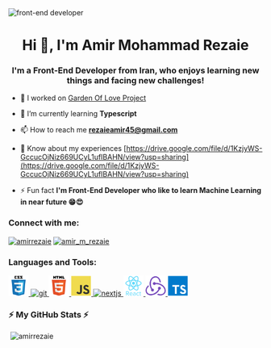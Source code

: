 <img src="https://qph.cf2.quoracdn.net/main-qimg-fa7b4bdc3b2f73e749e5c2c646d4ae13" alt="front-end developer" style="display: block;margin-left: auto;margin-right: auto;" />
<h1 align="center">Hi 👋, I'm Amir Mohammad Rezaie</h1>
<h3 align="center">I'm a Front-End Developer from Iran, who enjoys learning new things and facing new challenges!</h3>



- 🔭 I worked on [Garden Of Love Project](https://stage.aws.gardenoflove.co/home/)

- 🌱 I’m currently learning **Typescript**

- 📫 How to reach me **rezaieamir45@gmail.com**

- 📄 Know about my experiences [https://drive.google.com/file/d/1KzjyWS-GccucOjNiz669UCyL1ufIBAHN/view?usp=sharing](https://drive.google.com/file/d/1KzjyWS-GccucOjNiz669UCyL1ufIBAHN/view?usp=sharing)

- ⚡ Fun fact **I'm Front-End Developer who like to learn Machine Learning in near future 😁😍**

<h3 align="left">Connect with me:</h3>
<p align="left">
<a href="https://linkedin.com/in/amirrezaie" target="blank"><img align="center" src="https://raw.githubusercontent.com/rahuldkjain/github-profile-readme-generator/master/src/images/icons/Social/linked-in-alt.svg" alt="amirrezaie" height="30" width="40" /></a>
<a href="https://instagram.com/amir_m_rezaie" target="blank"><img align="center" src="https://raw.githubusercontent.com/rahuldkjain/github-profile-readme-generator/master/src/images/icons/Social/instagram.svg" alt="amir_m_rezaie" height="30" width="40" /></a>
</p>

<h3 align="left">Languages and Tools:</h3>
<p align="left"> <a href="https://www.w3schools.com/css/" target="_blank" rel="noreferrer"> <img src="https://raw.githubusercontent.com/devicons/devicon/master/icons/css3/css3-original-wordmark.svg" alt="css3" width="40" height="40"/> </a> <a href="https://git-scm.com/" target="_blank" rel="noreferrer"> <img src="https://www.vectorlogo.zone/logos/git-scm/git-scm-icon.svg" alt="git" width="40" height="40"/> </a> <a href="https://www.w3.org/html/" target="_blank" rel="noreferrer"> <img src="https://raw.githubusercontent.com/devicons/devicon/master/icons/html5/html5-original-wordmark.svg" alt="html5" width="40" height="40"/> </a> <a href="https://developer.mozilla.org/en-US/docs/Web/JavaScript" target="_blank" rel="noreferrer"> <img src="https://raw.githubusercontent.com/devicons/devicon/master/icons/javascript/javascript-original.svg" alt="javascript" width="40" height="40"/> </a> <a href="https://nextjs.org/" target="_blank" rel="noreferrer"> <img src="https://cdn.worldvectorlogo.com/logos/nextjs-2.svg" alt="nextjs" width="40" height="40"/> </a> <a href="https://reactjs.org/" target="_blank" rel="noreferrer"> <img src="https://raw.githubusercontent.com/devicons/devicon/master/icons/react/react-original-wordmark.svg" alt="react" width="40" height="40"/> </a> <a href="https://redux.js.org" target="_blank" rel="noreferrer"> <img src="https://raw.githubusercontent.com/devicons/devicon/master/icons/redux/redux-original.svg" alt="redux" width="40" height="40"/> </a> <a href="https://www.typescriptlang.org/" target="_blank" rel="noreferrer"> <img src="https://raw.githubusercontent.com/devicons/devicon/master/icons/typescript/typescript-original.svg" alt="typescript" width="40" height="40"/> </a> </p>

<h3>⚡ My GitHub Stats ⚡</h3>

<p>&nbsp;<img align="center" src="https://github-readme-stats.vercel.app/api?username=amirrezaie&show_icons=true&locale=en" alt="amirrezaie" /></p>
